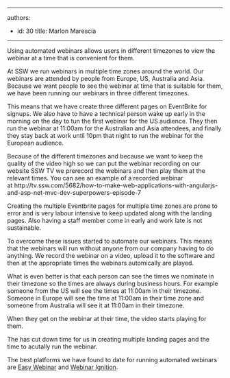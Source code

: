 

---
authors:
  - id: 30
    title: Marlon Marescia
---




<span class='intro'> ​Using automated webinars allows users in different timezones to view the webinar at a time that is convenient for them. </span>

<p>At SSW we run webinars in multiple time zones around the world. Our webinars are attended by people from Europe, US, Australia and Asia. Because we want people to see the webinar at time that is suitable for them, we have been running our webinars in three different timezones.</p><p>This means that we have create three different pages on EventBrite for signups. We also have to have a technical person wake up early in the morning on the day to tun the first webinar for the US audience. They then run the webinar at 11&#58;00am for the Australian and Asia attendees, and finally they stay back at work until 10pm that night to run the webinar for the European audience.</p><p>Because of the different&#160;timezones and because we want to keep the quality of the video high so we can put the webinar recording on our website SSW TV we prerecord the webinars and then play them at the relevant times. You can see an example of a recorded webinar at&#160;http&#58;//tv.ssw.com/5682/how-to-make-web-applications-with-angularjs-and-asp-net-mvc-dev-superpowers-episode-7&#160;</p><p>Creating the multiple Eventbrite pages for multiple time zones are prone to error and is very labour intensive to keep updated along with the landing pages. Also having a staff member come in early and work late is not sustainable.​&#160;</p><p>To overcome these issues started to automate our webinars. This means that the webinars will run without anyone from our company having to do anything. We record the webinar on a video, upload it to the software and then at the appropriate times the webinars automically are played.</p><p>​What is even better is that each person can see the times we nominate in their timezone so the times are always during business hours. For example someone from the US will see the times at 11&#58;00am&#160;in their timezone. Someone in Europe will see the time&#160;at 11&#58;00am in their time zone and someone from Australia will see it at 11&#58;00am in their timezone.<br></p><p>When they get on the webinar at their time, the video starts playing for them.<br></p><p>The has cut down time for us in creating multiple landing pages and the time to acutally run the webinar.</p><p>The best platforms we have found to date for running automated webinars are 
   <a href="http&#58;//easywebinar.com/">Easy Webinar​</a>&#160;and 
   <a href="http&#58;//webinarignition.com/">Webinar Ignition​</a>.</p>
   <img src="/marketing/RulesToBetterMarketing/Pages/”http&#58;//rules.ssw.com.au/marketing/RulesToBetterMarketing/PublishingImages/Easy%20Webinar%20Logo.png%22" alt="" />
      <img src="/marketing/RulesToBetterMarketing/Pages/”http&#58;//rules.ssw.com.au/marketing/RulesToBetterMarketing/PublishingImages/Webinar%20Ignition%20Logo.png%22" alt="" />
            <img src="/marketing/RulesToBetterMarketing/Pages/”http&#58;//rules.ssw.com.au/marketing/RulesToBetterMarketing/PublishingImages/Easy%20Webinar%20Signup.png%22" alt="" />
      
      
      
   


